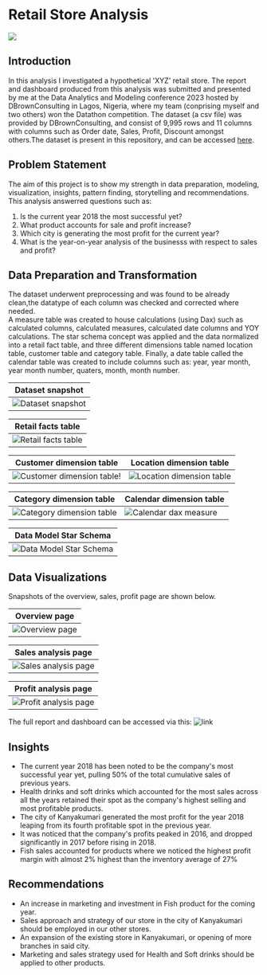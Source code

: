 # Retail Store Analysis
![](retail_store_image.jpg)

## Introduction
In this analysis I investigated a hypothetical 'XYZ' retail store. The report and dashboard produced from this analysis was submitted  and presented by me at the Data Analytics and Modeling conference 2023 hosted by DBrownConsulting in Lagos, Nigeria, where my team (conprising myself and two others) won the Datathon competition. 
The dataset (a csv file) was provided by DBrownConsulting, and consist of 9,995 rows and 11 columns with columns such as Order date, Sales, Profit, Discount amongst others.The dataset is present in this repository, and can be accessed [here](Retail_Analytics.csv).

## Problem Statement
The aim of this project is to show my strength in data preparation, modeling, visualization, insights, pattern finding, storytelling and recommendations. This analysis answerred questions such as:
1. Is the current year 2018 the most successful yet?
2. What product accounts for sale and profit increase?
3. Which city is generating the most profit for the current year?
4. What is the year-on-year analysis of the businesss with respect to sales and profit?

## Data Preparation and Transformation
The dataset underwent preprocessing and was found to be already clean,the datatype of each column was checked and corrected where needed.  
A measure table was created to house calculations (using Dax) such as calculated columns, calculated measures, calculated date columns and YOY calculations.
The star schema concept was applied and the data normalized into a retail fact table, and three different dimensions table named location table, customer table and category table.
Finally, a date table called the calendar table was created to include columns such as: year, year month, year month number, quaters, month, month number.

Dataset snapshot|
-------------------  |
![Dataset snapshot](dataset_snapshot.PNG)|

Retail facts table|
-------------------  |
![Retail facts table](fact_table.PNG)|


Customer dimension table | Location dimension table
-----------------------  | -----------------------
![Customer dimension table](customer_table.PNG)!| ![Location dimension table](location_table.PNG)

Category dimension table | Calendar dimension table
-----------------------  | -----------------------
![Category dimension table](category_table.PNG) | ![Calendar dax measure](calendar_table_dax.PNG)

Data Model Star Schema|
-------------------  |
![Data Model Star Schema](data_model.PNG)|

## Data Visualizations

Snapshots of the overview, sales, profit page are shown below.

Overview page|
-------------------  |
![Overview page](overview_page.PNG)|

Sales analysis page|
-------------------  |
![Sales analysis page](sales_analysis_page.PNG)|

Profit analysis page|
-------------------  |
![Profit analysis page](profit_analysis_page.PNG)|

The full report and dashboard can be accessed via this: ![link](https://app.powerbi.com/view?r=eyJrIjoiMjdjNjMxNjQtYjAyYi00NTBjLWJjNjctMzcyNTA3ZGI3OWJjIiwidCI6IjRiOTYzM2MxLWZjMmEtNGU4OS05MWQ4LWU1NDA5MGM2MmY0ZSJ9&pageName=ReportSection13b5f04f44cab6e80b49)

## Insights
* The current year 2018 has been noted to be the company's most successful year yet, pulling 50% of the total cumulative sales of previous years. 
* Health drinks and soft drinks which accounted for the most sales across all the years retained their spot as the company's highest selling and  most profitable products.
* The city of Kanyakumari generated the most profit for the year 2018 leaping from its fourth profitable spot in the previous year.
* It was noticed that the company's profits peaked in 2016, and dropped significantly in 2017 before rising in 2018.
* Fish sales accounted for products where we noticed the highest profit margin with almost 2% highest than the inventory average of 27%

## Recommendations
* An increase in marketing and investment in Fish product for the coming year.
* Sales approach and strategy of our store in the city of Kanyakumari should be employed in our other stores.
* An expansion of the existing store in Kanyakumari, or opening of more branches in said city.
* Marketing and sales strategy used for Health and Soft drinks should be applied to other products.


